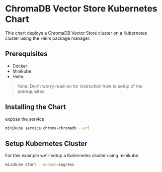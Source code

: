 # ChromaDB Vector Store Kubernetes Chart

This chart deploys a ChromaDB Vector Store cluster on a Kubernetes cluster using the Helm package manager.

## Prerequisites

- Docker
- Minikube
- Helm

> Note: Don't worry read-on for instruction how to setup of the prerequisites.


## Installing the Chart


expose the service

```bash
minikube service chroma-chromadb --url
```

## Setup Kubernetes Cluster

For this example we'll setup a Kubernetes cluster using minikube.

```bash
minikube start --addons=ingress
```